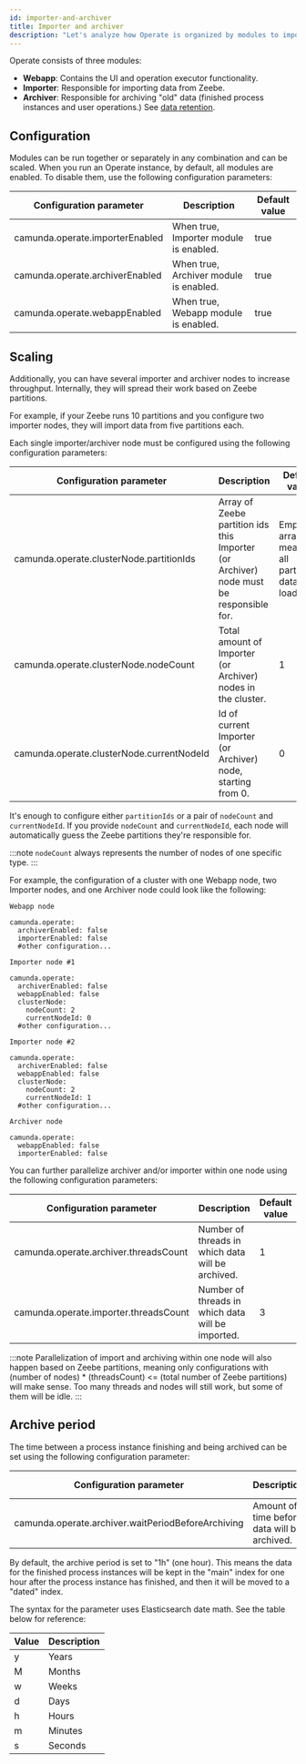 ```yaml
---
id: importer-and-archiver
title: Importer and archiver
description: "Let's analyze how Operate is organized by modules to import and archive data."
---
```


Operate consists of three modules:

- **Webapp**: Contains the UI and operation executor functionality.
- **Importer**: Responsible for importing data from Zeebe.
- **Archiver**: Responsible for archiving "old" data (finished process instances and user operations.) See [data retention](data-retention.md).

## Configuration

Modules can be run together or separately in any combination and can be scaled. When you run an Operate instance, by default, all modules are enabled. To disable them, use the following configuration parameters:

| Configuration parameter         | Description                            | Default value |
| ------------------------------- | -------------------------------------- | ------------- |
| camunda.operate.importerEnabled | When true, Importer module is enabled. | true          |
| camunda.operate.archiverEnabled | When true, Archiver module is enabled. | true          |
| camunda.operate.webappEnabled   | When true, Webapp module is enabled.   | true          |

## Scaling

Additionally, you can have several importer and archiver nodes to increase throughput. Internally, they will spread their work based on Zeebe partitions.

For example, if your Zeebe runs 10 partitions and you configure two importer nodes, they will import data from five partitions each.

Each single importer/archiver node must be configured using the following configuration parameters:

| Configuration parameter                   | Description                                                                            | Default value                                       |
| ----------------------------------------- | -------------------------------------------------------------------------------------- | --------------------------------------------------- |
| camunda.operate.clusterNode.partitionIds  | Array of Zeebe partition ids this Importer (or Archiver) node must be responsible for. | Empty array, meaning all partitions data is loaded. |
| camunda.operate.clusterNode.nodeCount     | Total amount of Importer (or Archiver) nodes in the cluster.                           | 1                                                   |
| camunda.operate.clusterNode.currentNodeId | Id of current Importer (or Archiver) node, starting from 0.                            | 0                                                   |

It's enough to configure either `partitionIds` or a pair of `nodeCount` and `currentNodeId`. If you provide `nodeCount` and `currentNodeId`, each node will automatically guess the Zeebe partitions they're responsible for.

:::note
`nodeCount` always represents the number of nodes of one specific type.
:::

For example, the configuration of a cluster with one Webapp node, two Importer nodes, and one Archiver node could look like the following:

```
Webapp node

camunda.operate:
  archiverEnabled: false
  importerEnabled: false
  #other configuration...

Importer node #1

camunda.operate:
  archiverEnabled: false
  webappEnabled: false
  clusterNode:
    nodeCount: 2
    currentNodeId: 0
  #other configuration...

Importer node #2

camunda.operate:
  archiverEnabled: false
  webappEnabled: false
  clusterNode:
    nodeCount: 2
    currentNodeId: 1
  #other configuration...

Archiver node

camunda.operate:
  webappEnabled: false
  importerEnabled: false

```

You can further parallelize archiver and/or importer within one node using the following configuration parameters:

| Configuration parameter               | Description                                       | Default value |
| ------------------------------------- | ------------------------------------------------- | ------------- |
| camunda.operate.archiver.threadsCount | Number of threads in which data will be archived. | 1             |
| camunda.operate.importer.threadsCount | Number of threads in which data will be imported. | 3             |

:::note
Parallelization of import and archiving within one node will also happen based on Zeebe partitions, meaning only configurations with (number of nodes) \* (threadsCount) <= (total number of Zeebe partitions) will make sense. Too many threads and nodes will still work, but some of them will be idle.
:::

## Archive period

The time between a process instance finishing and being archived can be set using the following configuration parameter:

| Configuration parameter                            | Description                                  | Default value |
| -------------------------------------------------- | -------------------------------------------- | ------------- |
| camunda.operate.archiver.waitPeriodBeforeArchiving | Amount of time before data will be archived. | 1h            |

By default, the archive period is set to "1h" (one hour). This means the data for the finished process instances will be kept in the "main" index for one hour after the process instance has finished, and then it will be moved to a "dated" index.

The syntax for the parameter uses Elasticsearch date math. See the table below for reference:

| Value | Description |
| ----- | ----------- |
| y     | Years       |
| M     | Months      |
| w     | Weeks       |
| d     | Days        |
| h     | Hours       |
| m     | Minutes     |
| s     | Seconds     |
